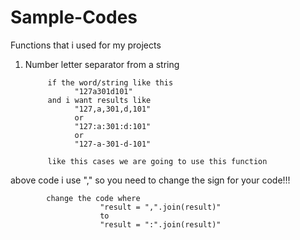 # Sample-Codes
Functions that i used for my projects
1. Number letter separator from a string

            if the word/string like this 
                  "127a301d101"
            and i want results like
                  "127,a,301,d,101"
                  or
                  "127:a:301:d:101"
                  or
                  "127-a-301-d-101"
            
            like this cases we are going to use this function
            
above code i use "," so you need to change the sign for your code!!!

            change the code where
                        "result = ",".join(result)"
                        to
                        "result = ":".join(result)"
